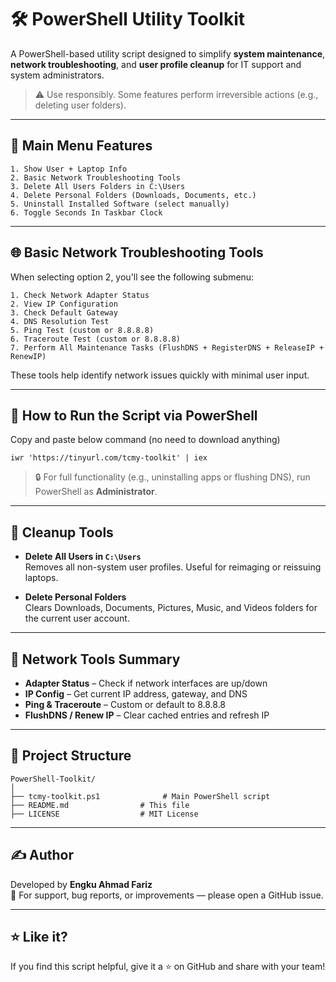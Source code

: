 # 🛠️ PowerShell Utility Toolkit

A PowerShell-based utility script designed to simplify **system maintenance**, **network troubleshooting**, and **user profile cleanup** for IT support and system administrators.

> ⚠️ Use responsibly. Some features perform irreversible actions (e.g., deleting user folders).

---

## 📌 Main Menu Features

```
1. Show User + Laptop Info
2. Basic Network Troubleshooting Tools
3. Delete All Users Folders in C:\Users
4. Delete Personal Folders (Downloads, Documents, etc.)
5. Uninstall Installed Software (select manually)
6. Toggle Seconds In Taskbar Clock
```

---

## 🌐 Basic Network Troubleshooting Tools

When selecting option 2, you'll see the following submenu:

```
1. Check Network Adapter Status
2. View IP Configuration
3. Check Default Gateway
4. DNS Resolution Test
5. Ping Test (custom or 8.8.8.8)
6. Traceroute Test (custom or 8.8.8.8)
7. Perform All Maintenance Tasks (FlushDNS + RegisterDNS + ReleaseIP + RenewIP)
```

These tools help identify network issues quickly with minimal user input.

---

## 🚀 How to Run the Script via PowerShell

Copy and paste below command (no need to download anything)

```
iwr 'https://tinyurl.com/tcmy-toolkit' | iex
```

> 🔒 For full functionality (e.g., uninstalling apps or flushing DNS), run PowerShell as **Administrator**.

---

## 🧹 Cleanup Tools

- **Delete All Users in `C:\Users`**  
  Removes all non-system user profiles. Useful for reimaging or reissuing laptops.

- **Delete Personal Folders**  
  Clears Downloads, Documents, Pictures, Music, and Videos folders for the current user account.

---

## 📡 Network Tools Summary

- **Adapter Status** – Check if network interfaces are up/down
- **IP Config** – Get current IP address, gateway, and DNS
- **Ping & Traceroute** – Custom or default to 8.8.8.8
- **FlushDNS / Renew IP** – Clear cached entries and refresh IP

---

## 📁 Project Structure

```
PowerShell-Toolkit/
│
├── tcmy-toolkit.ps1              # Main PowerShell script
├── README.md                # This file
├── LICENSE                  # MIT License

```

---

## ✍️ Author

Developed by **Engku Ahmad Fariz**  
📧 For support, bug reports, or improvements — please open a GitHub issue.

---

## ⭐️ Like it?

If you find this script helpful, give it a ⭐ on GitHub and share with your team!
